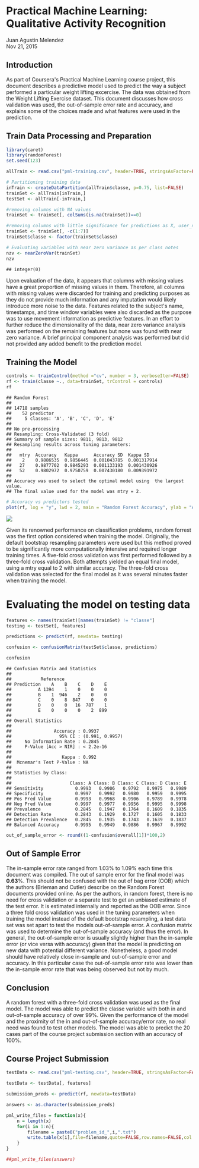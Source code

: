 # Practical Machine Learning: Qualitative Activity Recognition
Juan Agustin Melendez  
Nov 21, 2015  

## Introduction  

As part of Coursera's Practical Machine Learning course project, this document describes a predictive model used to predict the way a subject performed a particular weight lifting excercise. The data was obtained from the Weight Lifting Exercise dataset. This document discusses how cross validation was used, the out-of-sample error rate and accuracy, and explains some of the choices made and what features were used in the prediction. 

## Train Data Processing and Preparation


```r
library(caret)
library(randomForest)
set.seed(123)

allTrain <- read.csv("pml-training.csv", header=TRUE, stringsAsFactor=FALSE, na.strings = c("NA",""," ","#DIV/0!"))

# Partitioning training data
inTrain <- createDataPartition(allTrain$classe, p=0.75, list=FALSE)
trainSet <- allTrain[inTrain,]
testSet <- allTrain[-inTrain,]

#removing columns with NA values
trainSet <- trainSet[, colSums(is.na(trainSet))==0]

#removing columns with little significance for predictions as X, user_name, timestamp and window variables. 
trainSet <- trainSet[, -c(1:7)]
trainSet$classe <- factor(trainSet$classe)

# Evaluating variables with near zero variance as per class notes
nzv <- nearZeroVar(trainSet)
nzv
```

```
## integer(0)
```

Upon evaluation of the data, it appears that columns with missing values have a great proportion of missing values in them. Therefore, all columns with missing values were discarded for training and predicting purposes as they do not provide much information and any imputation would likely introduce more noise to the data. Features related to the subject's name, timestamps, and time window variables were also discarded as the purpose was to use movement information as predictive features. In an effort to further reduce the dimensionality of the data, near zero variance analysis was performed on the remaining features but none was found with near zero variance. A brief principal component analysis was performed but did not provided any added benefit to the prediction model.  

## Training the Model


```r
controls <- trainControl(method ="cv", number = 3, verboseIter=FALSE)  
rf <- train(classe ~., data=trainSet, trControl = controls)
rf
```

```
## Random Forest 
## 
## 14718 samples
##    52 predictor
##     5 classes: 'A', 'B', 'C', 'D', 'E' 
## 
## No pre-processing
## Resampling: Cross-Validated (3 fold) 
## Summary of sample sizes: 9811, 9813, 9812 
## Resampling results across tuning parameters:
## 
##   mtry  Accuracy   Kappa      Accuracy SD  Kappa SD   
##    2    0.9886535  0.9856445  0.001043785  0.001317914
##   27    0.9877702  0.9845293  0.001133193  0.001430926
##   52    0.9802972  0.9750759  0.007430180  0.009391972
## 
## Accuracy was used to select the optimal model using  the largest value.
## The final value used for the model was mtry = 2.
```

```r
# Accuracy vs predictors tested
plot(rf, log = "y", lwd = 2, main = "Random Forest Accuracy", ylab = "Accuracy", xlab = "Predictors")
```

![](PeerAss_files/figure-html/unnamed-chunk-2-1.png) 

Given its renowned performance on classification problems, random forrest was the first option considered when training the model. Originally, the default bootstrap resampling parameters were used but this method proved to be significantly more computationally intensive and required longer training times. A five-fold cross validation was first performed followed by a three-fold cross validation. Both attempts yielded an equal final model, using a mtry equal to 2 with similar accuracy. The three-fold cross validation was selected for the final model as it was several minutes faster when training the model. 

# Evaluating the model on testing data


```r
features <- names(trainSet)[names(trainSet) != "classe"]
testing <- testSet[, features]

predictions <- predict(rf, newdata= testing)

confusion <- confusionMatrix(testSet$classe, predictions)

confusion
```

```
## Confusion Matrix and Statistics
## 
##           Reference
## Prediction    A    B    C    D    E
##          A 1394    1    0    0    0
##          B    1  946    2    0    0
##          C    0    8  847    0    0
##          D    0    0   16  787    1
##          E    0    0    0    2  899
## 
## Overall Statistics
##                                          
##                Accuracy : 0.9937         
##                  95% CI : (0.991, 0.9957)
##     No Information Rate : 0.2845         
##     P-Value [Acc > NIR] : < 2.2e-16      
##                                          
##                   Kappa : 0.992          
##  Mcnemar's Test P-Value : NA             
## 
## Statistics by Class:
## 
##                      Class: A Class: B Class: C Class: D Class: E
## Sensitivity            0.9993   0.9906   0.9792   0.9975   0.9989
## Specificity            0.9997   0.9992   0.9980   0.9959   0.9995
## Pos Pred Value         0.9993   0.9968   0.9906   0.9789   0.9978
## Neg Pred Value         0.9997   0.9977   0.9956   0.9995   0.9998
## Prevalence             0.2845   0.1947   0.1764   0.1609   0.1835
## Detection Rate         0.2843   0.1929   0.1727   0.1605   0.1833
## Detection Prevalence   0.2845   0.1935   0.1743   0.1639   0.1837
## Balanced Accuracy      0.9995   0.9949   0.9886   0.9967   0.9992
```

```r
out_of_sample_error <- round((1-confusion$overall[1])*100,2)
```

## Out of Sample Error

The in-sample error rate ranged from 1.03% to 1.09% each time this document was compiled. The out of sample error for the final model was **0.63**%. This should not be confused with the out of bag error (OOB) which the authors (Brieman and Cutler) describe on the Random Forest documents provided online. As per the authors, in random forest, there is no need for cross validation or a separate test to get an unbiased estimate of the test error. It is estimated internally and reported as the OOB error. Since a three fold cross validation was used in the tuning parameters when training the model instead of the default bootstrap resampling, a test data set was set apart to test the models out-of-sample error. A confusion matrix was used to determine the out-of-sample accuracy (and thus the error). In general, the out-of-sample error is usually slightly higher than the in-sample error (or vice versa with accuracy) given that the model is predicting on new data with potential different variance. Nonetheless, a good model should have relatively close in-sample and out-of-sample error and accuracy. In this particular case the out-of-sample error rate was lower than the in-sample error rate that was being observed but not by much.


## Conclusion 

A random forest with a three-fold cross validation was used as the final model. The model was able to predict the classe variable with both in and out-of-sample accuracy of over 99%. Given the performance of the model and the proximity of the in and out-of-sample accuracy/error rate, no real need was found to test other models. The model was able to predict the 20 cases part of the course project submission section with an accuracy of 100%. 

## Course Project Submission 


```r
testData <- read.csv("pml-testing.csv", header=TRUE, stringsAsFactor=FALSE, na.strings = c("NA",""," ","#DIV/0!"))

testData <- testData[, features]

submission_preds <- predict(rf, newdata=testData)

answers <- as.character(submission_preds)

pml_write_files = function(x){
    n = length(x)
    for(i in 1:n){
        filename = paste0("problem_id_",i,".txt")
        write.table(x[i],file=filename,quote=FALSE,row.names=FALSE,col.names=FALSE)
    }
}

##pml_write_files(answers)
```
